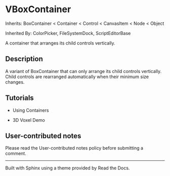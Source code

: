 # VBoxContainer

Inherits: BoxContainer < Container < Control < CanvasItem < Node < Object

Inherited By: ColorPicker, FileSystemDock, ScriptEditorBase

A container that arranges its child controls vertically.

## Description

A variant of BoxContainer that can only arrange its child controls vertically.
Child controls are rearranged automatically when their minimum size changes.

## Tutorials

  * Using Containers

  * 3D Voxel Demo

## User-contributed notes

Please read the User-contributed notes policy before submitting a comment.

* * *

Built with Sphinx using a theme provided by Read the Docs.

